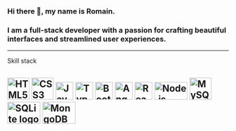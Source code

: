 ### Hi there 👋, my name is Romain.
### I am a full-stack developer with a passion for crafting beautiful interfaces and streamlined user experiences. 

--- 
Skill stack

<img src="https://cdn.worldvectorlogo.com/logos/html5.svg" alt="HTML5 logo" width="50" height="50"/> <img src="https://cdn.worldvectorlogo.com/logos/css-5.svg" alt="CSS3 logo" width="50" height="50"/> <img src="https://cdn.worldvectorlogo.com/logos/logo-javascript.svg" alt="JavaScript logo" width="40" height="40"/> <img src="https://cdn.worldvectorlogo.com/logos/typescript.svg" alt="TypeScript logo" width="40" height="40"/> <img src="https://cdn.worldvectorlogo.com/logos/bootstrap-4.svg" alt="Bootstrap logo" width="40" height="40"/> <img src="https://cdn.worldvectorlogo.com/logos/angular-icon-1.svg" alt="Angular logo" width="40" height="40"/> <img src="https://cdn.worldvectorlogo.com/logos/react-2.svg" alt="React logo" width="40" height="40"/> <img src="https://cdn.worldvectorlogo.com/logos/nodejs-1.svg" alt="Node.js logo" width="75" height="40"/> <img src="https://cdn.worldvectorlogo.com/logos/mysql-6.svg" alt="MySQL logo" width="50" height="50"/> <img src="https://cdn.worldvectorlogo.com/logos/sqlite.svg" alt="SQLite logo" width="75" height="50"/> <img src="https://cdn.worldvectorlogo.com/logos/mongodb.svg" alt="MongoDB logo" width="75" height="50"/> 
---


<!--
**romdelav/romdelav** is a ✨ _special_ ✨ repository because its `README.md` (this file) appears on your GitHub profile.

Here are some ideas to get you started:

- 🔭 I’m currently working on ...
- 🌱 I’m currently learning ...
- 👯 I’m looking to collaborate on ...
- 🤔 I’m looking for help with ...
- 💬 Ask me about ...
- 📫 How to reach me: ...
- 😄 Pronouns: ...
- ⚡ Fun fact: ...
-->
